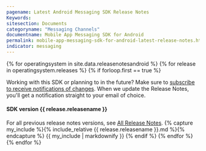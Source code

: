 ```yaml
---
pagename: Latest Android Messaging SDK Release Notes
Keywords:
sitesection: Documents
categoryname: "Messaging Channels"
documentname: Mobile App Messaging SDK for Android
permalink: mobile-app-messaging-sdk-for-android-latest-release-notes.html
indicator: messaging
---
```


{% for operatingsystem in site.data.releasenotesandroid %}
{% for release in operatingsystem.releases %}
{% if forloop.first == true %}
<div class="notice">Working with this SDK or planning to in the future? Make sure to <a href="https://visualping.io/?url=developers.liveperson.com/mobile-app-messaging-sdk-for-android-latest-release-notes.html&mode=web&css=post-content">subscribe to receive notifications of changes</a>. When we update the Release Notes, you'll get a notification straight to your email of choice.</div>

<h4>SDK version {{ release.releasename }}</h4>

For all previous release notes versions, see <a href="/mobile-app-messaging-sdk-for-android-all-release-notes.html">All Release Notes</a>.
{% capture my_include %}{% include_relative {{ release.releasename }}.md %}{% endcapture %}
{{ my_include | markdownify }}
{% endif %}
{% endfor %}
{% endfor %}
